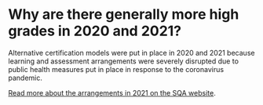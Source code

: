 # Why are there generally more high grades in 2020 and 2021?

Alternative certification models were put in place in 2020 and 2021 because learning and assessment arrangements were severely disrupted due to public health measures put in place in response to the coronavirus pandemic.  

[Read more about the arrangements in 2021 on the SQA website](https://www.sqa.org.uk/sqa/96763.html).  
